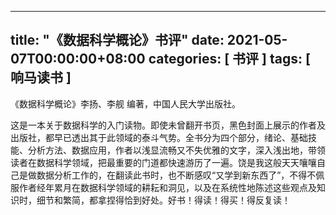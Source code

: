 
---
title: "《数据科学概论》书评"
date: 2021-05-07T00:00:00+08:00
categories: [ 书评 ]
tags: [ 响马读书 ]
---

《数据科学概论》李扬、李舰 编著，中国人民大学出版社。

这是一本关于数据科学的入门读物。即使未曾翻开书页，黑色封面上展示的作者及出版社，都早已透出其于此领域的泰斗气势。全书分为四个部分，绪论、基础技能、分析方法、数据应用，作者以浅显流畅又不失优雅的文字，深入浅出地，带领读者在数据科学领域，把最重要的门道都快速游历了一遍。饶是我这般天天嚷嚷自己是做数据分析工作的，在翻读此书时，也不断感叹“又学到新东西了”，不得不佩服作者经年累月在数据科学领域的耕耘和洞见，以及在系统性地陈述这些观点及知识时，细节和繁简，都拿捏得恰到好处。好书！得读！得买！得反复读！
